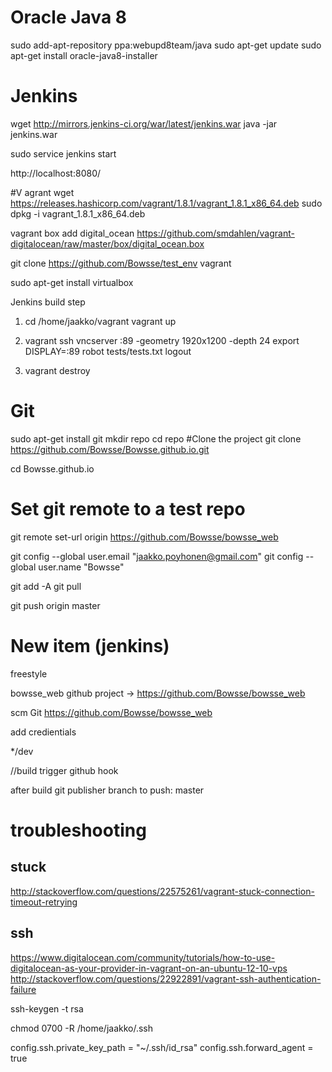 # Oracle Java 8

sudo add-apt-repository ppa:webupd8team/java
sudo apt-get update
sudo apt-get install oracle-java8-installer


# Jenkins

wget http://mirrors.jenkins-ci.org/war/latest/jenkins.war
java -jar jenkins.war

sudo service jenkins start

http://localhost:8080/

#V agrant
wget https://releases.hashicorp.com/vagrant/1.8.1/vagrant_1.8.1_x86_64.deb
sudo dpkg -i vagrant_1.8.1_x86_64.deb

vagrant box add digital_ocean https://github.com/smdahlen/vagrant-digitalocean/raw/master/box/digital_ocean.box

git clone https://github.com/Bowsse/test_env   vagrant

sudo apt-get install virtualbox

Jenkins build step
1. cd /home/jaakko/vagrant
   vagrant up

2. vagrant ssh
   vncserver :89 -geometry 1920x1200 -depth 24
   export DISPLAY=:89
   robot tests/tests.txt
   logout

3. vagrant destroy


# Git
sudo apt-get install git
mkdir repo
cd repo
#Clone the project
git clone https://github.com/Bowsse/Bowsse.github.io.git

cd Bowsse.github.io

# Set git remote to a test repo
git remote set-url origin https://github.com/Bowsse/bowsse_web

git config --global user.email "jaakko.poyhonen@gmail.com"
git config --global user.name "Bowsse"

git add -A
git pull

git push origin master

# New item (jenkins)
freestyle

bowsse_web
github project -> https://github.com/Bowsse/bowsse_web

scm Git https://github.com/Bowsse/bowsse_web

add credientials

*/dev

//build trigger github hook

after build
git publisher
branch to push: master



# troubleshooting

## stuck
http://stackoverflow.com/questions/22575261/vagrant-stuck-connection-timeout-retrying

## ssh
https://www.digitalocean.com/community/tutorials/how-to-use-digitalocean-as-your-provider-in-vagrant-on-an-ubuntu-12-10-vps
http://stackoverflow.com/questions/22922891/vagrant-ssh-authentication-failure


ssh-keygen -t rsa

chmod 0700 -R /home/jaakko/.ssh

config.ssh.private_key_path = "~/.ssh/id_rsa"
config.ssh.forward_agent = true




